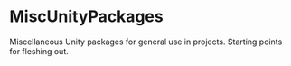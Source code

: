 # MiscUnityPackages
Miscellaneous Unity packages for general use in projects. Starting points for fleshing out.
